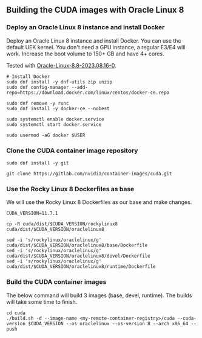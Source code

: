 ## Building the CUDA images with Oracle Linux 8

### Deploy an Oracle Linux 8 instance and install Docker

Deploy an Oracle Linux 8 instance and install Docker. You can use the default UEK kernel. You don't need a GPU instance, a regular E3/E4 will work. Increase the boot volume to 150+ GB and have 4+ cores.

Tested with [Oracle-Linux-8.8-2023.08.16-0](https://docs.oracle.com/en-us/iaas/images/image/7afc0d76-6d2d-4060-ba3b-34fb8c0080a4/).

```
# Install Docker
sudo dnf install -y dnf-utils zip unzip
sudo dnf config-manager --add-repo=https://download.docker.com/linux/centos/docker-ce.repo

sudo dnf remove -y runc
sudo dnf install -y docker-ce --nobest

sudo systemctl enable docker.service
sudo systemctl start docker.service

sudo usermod -aG docker $USER
```

### Clone the CUDA container image repository

```
sudo dnf install -y git

git clone https://gitlab.com/nvidia/container-images/cuda.git
```

### Use the Rocky Linux 8 Dockerfiles as base
We will use the Rocky Linux 8 Dockerfiles as our base and make changes.


```
CUDA_VERSION=11.7.1

cp -R cuda/dist/$CUDA_VERSION/rockylinux8 cuda/dist/$CUDA_VERSION/oraclelinux8

sed -i 's/rockylinux/oraclelinux/g' cuda/dist/$CUDA_VERSION/oraclelinux8/base/Dockerfile
sed -i 's/rockylinux/oraclelinux/g' cuda/dist/$CUDA_VERSION/oraclelinux8/devel/Dockerfile
sed -i 's/rockylinux/oraclelinux/g' cuda/dist/$CUDA_VERSION/oraclelinux8/runtime/Dockerfile
```

### Build the CUDA container images
The below command will build 3 images (base, devel, runtime). The builds will take some time to finish.

```
cd cuda
./build.sh -d --image-name <my-remote-container-registry>/cuda --cuda-version $CUDA_VERSION --os oraclelinux --os-version 8 --arch x86_64 --push
```
